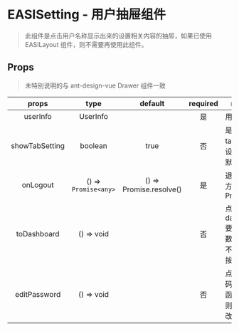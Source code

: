 # EASISetting - 用户抽屉组件

> 此组件是点击用户名称显示出来的设置相关内容的抽屉，如果已使用 EASILayout 组件，则不需要再使用此组件。

## Props

> 未特别说明的与 ant-design-vue Drawer 组件一致

|     props      |         type         |         default         | required | remark                                                  |
| :------------: | :------------------: | :---------------------: | :------: | ------------------------------------------------------- |
|    userInfo    |       UserInfo       |                         |    是    | 用户信息                                                |
| showTabSetting |       boolean        |          true           |    否    | 是否显示 tab 相关的设置开关，默认显示                   |
|    onLogout    | () => `Promise<any>` | () => Promise.resolve() |    是    | 退出登录的方法，返回 Promise                            |
|  toDashboard   |      () => void      |                         |    否    | 点击跳转到 dashboard 要执行的函数，不传则不显示跳转按钮 |
|  editPassword  |      () => void      |                         |    否    | 点击修改密码要执行的函数，不传则不显示修改密码按钮      |
